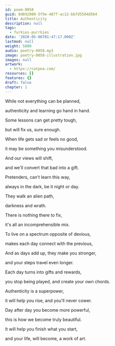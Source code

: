 ```yaml
---
id: poem-0058
guid: 0d692800-5f9e-487f-ac12-bb7d5504d564
title: Authenticity
description: null
tags:
  - furkies-purrkies
date: '2020-05-06T01:47:17.000Z'
lastmod: null
weight: 5800
audio: poetry-0058.mp3
image: poetry-0058-illustration.jpg
images: null
artwork:
  - https://catpea.com/
resources: []
features: {}
draft: false
chapter: 1
---
```


While not everything can be planned,

authenticity and learning go hand in hand.

Some lessons can get pretty tough,

but will fix us, sure enough.

When life gets sad or feels no good,

it may be something you misunderstood.

And our views will shift,

and we'll convert that bad into a gift.

Pretenders, can't learn this way,

always in the dark, be it night or day.

They walk an alien path,

darkness and wrath.

There is nothing there to fix,

it's all an incomprehensible mix.

To live on a spectrum opposite of devious,

makes each day connect with the previous,

And as days add up, they make you stronger,

and your steps travel even longer.

Each day turns into gifts and rewards,

you stop being played, and create your own chords.

Authenticity is a superpower,

it will help you rise, and you'll never cower.

Day after day you become more powerful,

this is how we become truly beautiful.

It will help you finish what you start,

and your life, will become, a work of art.
